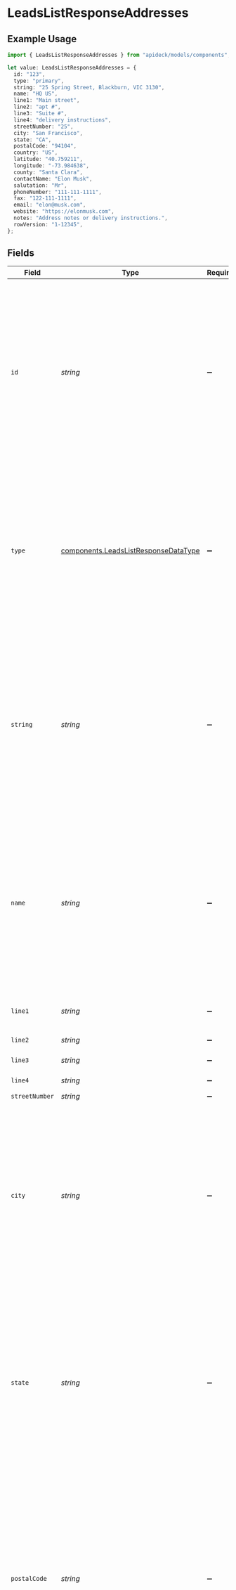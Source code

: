 # LeadsListResponseAddresses

## Example Usage

```typescript
import { LeadsListResponseAddresses } from "apideck/models/components";

let value: LeadsListResponseAddresses = {
  id: "123",
  type: "primary",
  string: "25 Spring Street, Blackburn, VIC 3130",
  name: "HQ US",
  line1: "Main street",
  line2: "apt #",
  line3: "Suite #",
  line4: "delivery instructions",
  streetNumber: "25",
  city: "San Francisco",
  state: "CA",
  postalCode: "94104",
  country: "US",
  latitude: "40.759211",
  longitude: "-73.984638",
  county: "Santa Clara",
  contactName: "Elon Musk",
  salutation: "Mr",
  phoneNumber: "111-111-1111",
  fax: "122-111-1111",
  email: "elon@musk.com",
  website: "https://elonmusk.com",
  notes: "Address notes or delivery instructions.",
  rowVersion: "1-12345",
};
```

## Fields

| Field                                                                                                                                                                                                                                                                                                                                                                                                                                    | Type                                                                                                                                                                                                                                                                                                                                                                                                                                     | Required                                                                                                                                                                                                                                                                                                                                                                                                                                 | Description                                                                                                                                                                                                                                                                                                                                                                                                                              | Example                                                                                                                                                                                                                                                                                                                                                                                                                                  |
| ---------------------------------------------------------------------------------------------------------------------------------------------------------------------------------------------------------------------------------------------------------------------------------------------------------------------------------------------------------------------------------------------------------------------------------------- | ---------------------------------------------------------------------------------------------------------------------------------------------------------------------------------------------------------------------------------------------------------------------------------------------------------------------------------------------------------------------------------------------------------------------------------------- | ---------------------------------------------------------------------------------------------------------------------------------------------------------------------------------------------------------------------------------------------------------------------------------------------------------------------------------------------------------------------------------------------------------------------------------------- | ---------------------------------------------------------------------------------------------------------------------------------------------------------------------------------------------------------------------------------------------------------------------------------------------------------------------------------------------------------------------------------------------------------------------------------------- | ---------------------------------------------------------------------------------------------------------------------------------------------------------------------------------------------------------------------------------------------------------------------------------------------------------------------------------------------------------------------------------------------------------------------------------------- |
| `id`                                                                                                                                                                                                                                                                                                                                                                                                                                     | *string*                                                                                                                                                                                                                                                                                                                                                                                                                                 | :heavy_minus_sign:                                                                                                                                                                                                                                                                                                                                                                                                                       | A unique identifier for each address within the user's address array. This ID is crucial for distinguishing between different address records, especially when updating or deleting specific addresses. It ensures that each address can be individually referenced and managed within the CRM system, maintaining data integrity and accuracy.                                                                                          | 123                                                                                                                                                                                                                                                                                                                                                                                                                                      |
| `type`                                                                                                                                                                                                                                                                                                                                                                                                                                   | [components.LeadsListResponseDataType](../../models/components/leadslistresponsedatatype.md)                                                                                                                                                                                                                                                                                                                                             | :heavy_minus_sign:                                                                                                                                                                                                                                                                                                                                                                                                                       | Specifies the type of address, such as 'home', 'work', or 'billing'. This classification helps in organizing and retrieving addresses based on their usage context. It is important for applications that need to differentiate between various address types for operations like shipping or invoicing.                                                                                                                                 | primary                                                                                                                                                                                                                                                                                                                                                                                                                                  |
| `string`                                                                                                                                                                                                                                                                                                                                                                                                                                 | *string*                                                                                                                                                                                                                                                                                                                                                                                                                                 | :heavy_minus_sign:                                                                                                                                                                                                                                                                                                                                                                                                                       | The full address in a single string format, used when structured address data is not available. This field is essential for APIs that do not support detailed address components, allowing for a flexible representation of address information. It is particularly useful for quick data entry and display purposes.                                                                                                                    | 25 Spring Street, Blackburn, VIC 3130                                                                                                                                                                                                                                                                                                                                                                                                    |
| `name`                                                                                                                                                                                                                                                                                                                                                                                                                                   | *string*                                                                                                                                                                                                                                                                                                                                                                                                                                 | :heavy_minus_sign:                                                                                                                                                                                                                                                                                                                                                                                                                       | A descriptive name for the address, often used to label or identify the address within the user's profile. This can include names like 'Headquarters', 'Main Office', or 'John's Apartment', providing a human-readable identifier that simplifies address management and selection within the CRM.                                                                                                                                      | HQ US                                                                                                                                                                                                                                                                                                                                                                                                                                    |
| `line1`                                                                                                                                                                                                                                                                                                                                                                                                                                  | *string*                                                                                                                                                                                                                                                                                                                                                                                                                                 | :heavy_minus_sign:                                                                                                                                                                                                                                                                                                                                                                                                                       | Line 1 of the address e.g. number, street, suite, apt #, etc.                                                                                                                                                                                                                                                                                                                                                                            | Main street                                                                                                                                                                                                                                                                                                                                                                                                                              |
| `line2`                                                                                                                                                                                                                                                                                                                                                                                                                                  | *string*                                                                                                                                                                                                                                                                                                                                                                                                                                 | :heavy_minus_sign:                                                                                                                                                                                                                                                                                                                                                                                                                       | Line 2 of the address                                                                                                                                                                                                                                                                                                                                                                                                                    | apt #                                                                                                                                                                                                                                                                                                                                                                                                                                    |
| `line3`                                                                                                                                                                                                                                                                                                                                                                                                                                  | *string*                                                                                                                                                                                                                                                                                                                                                                                                                                 | :heavy_minus_sign:                                                                                                                                                                                                                                                                                                                                                                                                                       | Line 3 of the address                                                                                                                                                                                                                                                                                                                                                                                                                    | Suite #                                                                                                                                                                                                                                                                                                                                                                                                                                  |
| `line4`                                                                                                                                                                                                                                                                                                                                                                                                                                  | *string*                                                                                                                                                                                                                                                                                                                                                                                                                                 | :heavy_minus_sign:                                                                                                                                                                                                                                                                                                                                                                                                                       | Line 4 of the address                                                                                                                                                                                                                                                                                                                                                                                                                    | delivery instructions                                                                                                                                                                                                                                                                                                                                                                                                                    |
| `streetNumber`                                                                                                                                                                                                                                                                                                                                                                                                                           | *string*                                                                                                                                                                                                                                                                                                                                                                                                                                 | :heavy_minus_sign:                                                                                                                                                                                                                                                                                                                                                                                                                       | Street number                                                                                                                                                                                                                                                                                                                                                                                                                            | 25                                                                                                                                                                                                                                                                                                                                                                                                                                       |
| `city`                                                                                                                                                                                                                                                                                                                                                                                                                                   | *string*                                                                                                                                                                                                                                                                                                                                                                                                                                 | :heavy_minus_sign:                                                                                                                                                                                                                                                                                                                                                                                                                       | The name of the city associated with the user's address. This field is used to specify the city where the user resides or is located. It is important for geographical identification and can be used for location-based services or analytics. Ensure the city name is spelled correctly to maintain data accuracy and integrity within the CRM system.                                                                                 | San Francisco                                                                                                                                                                                                                                                                                                                                                                                                                            |
| `state`                                                                                                                                                                                                                                                                                                                                                                                                                                  | *string*                                                                                                                                                                                                                                                                                                                                                                                                                                 | :heavy_minus_sign:                                                                                                                                                                                                                                                                                                                                                                                                                       | The name of the state or region associated with the user's address. This field helps in identifying the specific administrative area within a country where the user is located. It is crucial for regional segmentation and can aid in compliance with local regulations. Ensure the state name is accurate to facilitate proper data management and reporting.                                                                         | CA                                                                                                                                                                                                                                                                                                                                                                                                                                       |
| `postalCode`                                                                                                                                                                                                                                                                                                                                                                                                                             | *string*                                                                                                                                                                                                                                                                                                                                                                                                                                 | :heavy_minus_sign:                                                                                                                                                                                                                                                                                                                                                                                                                       | The postal code or equivalent for the user's address. This field is essential for precise location identification and is often used in mailing and shipping processes. It can also be used for demographic analysis and service eligibility checks. Ensure the postal code is valid and corresponds to the correct city and state to avoid errors in data processing.                                                                    | 94104                                                                                                                                                                                                                                                                                                                                                                                                                                    |
| `country`                                                                                                                                                                                                                                                                                                                                                                                                                                | *string*                                                                                                                                                                                                                                                                                                                                                                                                                                 | :heavy_minus_sign:                                                                                                                                                                                                                                                                                                                                                                                                                       | The country code for the user's address, following the ISO 3166-1 alpha-2 standard. This field is vital for internationalization and ensures that the user's location is correctly identified on a global scale. It supports cross-border operations and compliance with international standards. Ensure the country code is accurate to maintain consistency in global data management.                                                 | US                                                                                                                                                                                                                                                                                                                                                                                                                                       |
| `latitude`                                                                                                                                                                                                                                                                                                                                                                                                                               | *string*                                                                                                                                                                                                                                                                                                                                                                                                                                 | :heavy_minus_sign:                                                                                                                                                                                                                                                                                                                                                                                                                       | The latitude coordinate of the user's address. This field provides the geographical latitude, which is used in mapping and location-based services. It is important for applications that require precise geolocation, such as delivery services or geographic analysis. Ensure the latitude is accurate to enhance the reliability of location-dependent operations.                                                                    | 40.759211                                                                                                                                                                                                                                                                                                                                                                                                                                |
| `longitude`                                                                                                                                                                                                                                                                                                                                                                                                                              | *string*                                                                                                                                                                                                                                                                                                                                                                                                                                 | :heavy_minus_sign:                                                                                                                                                                                                                                                                                                                                                                                                                       | The longitude coordinate of the address, representing the east-west position on the Earth's surface. This value is crucial for geolocation services and mapping functionalities within the CRM, enabling precise location tracking and integration with geographic information systems. It should be a valid string representation of a decimal degree, typically ranging from -180.0 to 180.0.                                          | -73.984638                                                                                                                                                                                                                                                                                                                                                                                                                               |
| `county`                                                                                                                                                                                                                                                                                                                                                                                                                                 | *string*                                                                                                                                                                                                                                                                                                                                                                                                                                 | :heavy_minus_sign:                                                                                                                                                                                                                                                                                                                                                                                                                       | This field captures the sublocality or county of the address, providing additional geographic context. It is particularly useful for regional segmentation and analysis, allowing for more granular data categorization and reporting. The county name should be accurately spelled to ensure consistency across records.                                                                                                                | Santa Clara                                                                                                                                                                                                                                                                                                                                                                                                                              |
| `contactName`                                                                                                                                                                                                                                                                                                                                                                                                                            | *string*                                                                                                                                                                                                                                                                                                                                                                                                                                 | :heavy_minus_sign:                                                                                                                                                                                                                                                                                                                                                                                                                       | The full name of the primary contact person associated with the address. This information is vital for personalized communication and relationship management within the CRM. It should include both first and last names, and be kept up-to-date to reflect any changes in contact personnel.                                                                                                                                           | Elon Musk                                                                                                                                                                                                                                                                                                                                                                                                                                |
| `salutation`                                                                                                                                                                                                                                                                                                                                                                                                                             | *string*                                                                                                                                                                                                                                                                                                                                                                                                                                 | :heavy_minus_sign:                                                                                                                                                                                                                                                                                                                                                                                                                       | The salutation or title used for the contact person at the address, such as Mr., Ms., Dr., etc. This field enhances formal communication and is important for maintaining professional etiquette in correspondence. It should be chosen based on the contact's preference and cultural norms.                                                                                                                                            | Mr                                                                                                                                                                                                                                                                                                                                                                                                                                       |
| `phoneNumber`                                                                                                                                                                                                                                                                                                                                                                                                                            | *string*                                                                                                                                                                                                                                                                                                                                                                                                                                 | :heavy_minus_sign:                                                                                                                                                                                                                                                                                                                                                                                                                       | The primary phone number associated with the address, used for direct communication with the contact person. This number should be formatted according to international standards to ensure it can be dialed from any location. It is essential for timely and effective communication, especially in customer service scenarios.                                                                                                        | 111-111-1111                                                                                                                                                                                                                                                                                                                                                                                                                             |
| `fax`                                                                                                                                                                                                                                                                                                                                                                                                                                    | *string*                                                                                                                                                                                                                                                                                                                                                                                                                                 | :heavy_minus_sign:                                                                                                                                                                                                                                                                                                                                                                                                                       | The fax number associated with the user's address. This field allows for the inclusion of traditional communication methods, which may be necessary for certain business transactions or legal documentation. While not commonly used in modern digital communications, maintaining a fax number can be crucial for businesses that still rely on this method. Ensure the number is formatted correctly to avoid transmission errors.    | 122-111-1111                                                                                                                                                                                                                                                                                                                                                                                                                             |
| `email`                                                                                                                                                                                                                                                                                                                                                                                                                                  | *string*                                                                                                                                                                                                                                                                                                                                                                                                                                 | :heavy_minus_sign:                                                                                                                                                                                                                                                                                                                                                                                                                       | The email address linked to the user's address, serving as a primary mode of digital communication. This field is essential for sending notifications, updates, and other important information directly to the user. It should be a valid email format to ensure successful delivery and communication. Keeping this information up-to-date is vital for maintaining effective contact with the user.                                   | elon@musk.com                                                                                                                                                                                                                                                                                                                                                                                                                            |
| `website`                                                                                                                                                                                                                                                                                                                                                                                                                                | *string*                                                                                                                                                                                                                                                                                                                                                                                                                                 | :heavy_minus_sign:                                                                                                                                                                                                                                                                                                                                                                                                                       | The website URL associated with the user's address, providing a digital point of reference or contact. This can be used to direct users to a personal or business website, offering more information or services. Ensure the URL is complete and correctly formatted to facilitate seamless access. This field supports the user's digital presence and connectivity.                                                                    | https://elonmusk.com                                                                                                                                                                                                                                                                                                                                                                                                                     |
| `notes`                                                                                                                                                                                                                                                                                                                                                                                                                                  | *string*                                                                                                                                                                                                                                                                                                                                                                                                                                 | :heavy_minus_sign:                                                                                                                                                                                                                                                                                                                                                                                                                       | Additional notes related to the user's address, offering space for any extra information that might be relevant but does not fit into other predefined fields. This could include special delivery instructions, historical data, or personal preferences. These notes can be crucial for personalized service and ensuring all relevant details are captured.                                                                           | Address notes or delivery instructions.                                                                                                                                                                                                                                                                                                                                                                                                  |
| `rowVersion`                                                                                                                                                                                                                                                                                                                                                                                                                             | *string*                                                                                                                                                                                                                                                                                                                                                                                                                                 | :heavy_minus_sign:                                                                                                                                                                                                                                                                                                                                                                                                                       | A binary value used to track changes to the user's address object, ensuring data integrity and preventing update conflicts. This field is automatically incremented with each update, allowing the system to detect concurrent modifications and manage them appropriately. It is crucial for maintaining accurate and consistent data across the CRM system, especially in environments with multiple users accessing the same records. | 1-12345                                                                                                                                                                                                                                                                                                                                                                                                                                  |